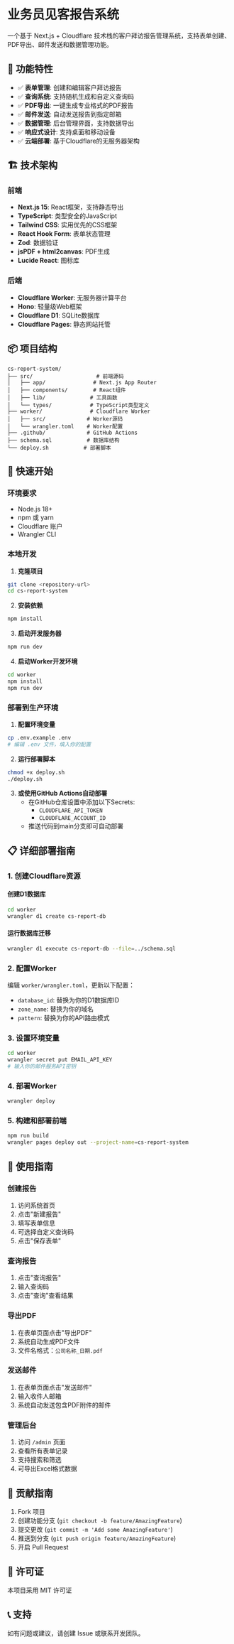 # 业务员见客报告系统

一个基于 Next.js + Cloudflare 技术栈的客户拜访报告管理系统，支持表单创建、PDF导出、邮件发送和数据管理功能。

## 🌟 功能特性

- ✅ **表单管理**: 创建和编辑客户拜访报告
- ✅ **查询系统**: 支持随机生成和自定义查询码
- ✅ **PDF导出**: 一键生成专业格式的PDF报告
- ✅ **邮件发送**: 自动发送报告到指定邮箱
- ✅ **数据管理**: 后台管理界面，支持数据导出
- ✅ **响应式设计**: 支持桌面和移动设备
- ✅ **云端部署**: 基于Cloudflare的无服务器架构

## 🏗️ 技术架构

### 前端
- **Next.js 15**: React框架，支持静态导出
- **TypeScript**: 类型安全的JavaScript
- **Tailwind CSS**: 实用优先的CSS框架
- **React Hook Form**: 表单状态管理
- **Zod**: 数据验证
- **jsPDF + html2canvas**: PDF生成
- **Lucide React**: 图标库

### 后端
- **Cloudflare Worker**: 无服务器计算平台
- **Hono**: 轻量级Web框架
- **Cloudflare D1**: SQLite数据库
- **Cloudflare Pages**: 静态网站托管

## 📦 项目结构

```
cs-report-system/
├── src/                    # 前端源码
│   ├── app/               # Next.js App Router
│   ├── components/        # React组件
│   ├── lib/              # 工具函数
│   └── types/            # TypeScript类型定义
├── worker/               # Cloudflare Worker
│   ├── src/             # Worker源码
│   └── wrangler.toml    # Worker配置
├── .github/             # GitHub Actions
├── schema.sql           # 数据库结构
└── deploy.sh           # 部署脚本
```

## 🚀 快速开始

### 环境要求

- Node.js 18+
- npm 或 yarn
- Cloudflare 账户
- Wrangler CLI

### 本地开发

1. **克隆项目**
```bash
git clone <repository-url>
cd cs-report-system
```

2. **安装依赖**
```bash
npm install
```

3. **启动开发服务器**
```bash
npm run dev
```

4. **启动Worker开发环境**
```bash
cd worker
npm install
npm run dev
```

### 部署到生产环境

1. **配置环境变量**
```bash
cp .env.example .env
# 编辑 .env 文件，填入你的配置
```

2. **运行部署脚本**
```bash
chmod +x deploy.sh
./deploy.sh
```

3. **或使用GitHub Actions自动部署**
   - 在GitHub仓库设置中添加以下Secrets:
     - `CLOUDFLARE_API_TOKEN`
     - `CLOUDFLARE_ACCOUNT_ID`
   - 推送代码到main分支即可自动部署

## 📋 详细部署指南

### 1. 创建Cloudflare资源

#### 创建D1数据库
```bash
cd worker
wrangler d1 create cs-report-db
```

#### 运行数据库迁移
```bash
wrangler d1 execute cs-report-db --file=../schema.sql
```

### 2. 配置Worker

编辑 `worker/wrangler.toml`，更新以下配置：
- `database_id`: 替换为你的D1数据库ID
- `zone_name`: 替换为你的域名
- `pattern`: 替换为你的API路由模式

### 3. 设置环境变量

```bash
cd worker
wrangler secret put EMAIL_API_KEY
# 输入你的邮件服务API密钥
```

### 4. 部署Worker

```bash
wrangler deploy
```

### 5. 构建和部署前端

```bash
npm run build
wrangler pages deploy out --project-name=cs-report-system
```

## 🎯 使用指南

### 创建报告
1. 访问系统首页
2. 点击"新建报告"
3. 填写表单信息
4. 可选择自定义查询码
5. 点击"保存表单"

### 查询报告
1. 点击"查询报告"
2. 输入查询码
3. 点击"查询"查看结果

### 导出PDF
1. 在表单页面点击"导出PDF"
2. 系统自动生成PDF文件
3. 文件名格式：`公司名称_日期.pdf`

### 发送邮件
1. 在表单页面点击"发送邮件"
2. 输入收件人邮箱
3. 系统自动发送包含PDF附件的邮件

### 管理后台
1. 访问 `/admin` 页面
2. 查看所有表单记录
3. 支持搜索和筛选
4. 可导出Excel格式数据

## 🤝 贡献指南

1. Fork 项目
2. 创建功能分支 (`git checkout -b feature/AmazingFeature`)
3. 提交更改 (`git commit -m 'Add some AmazingFeature'`)
4. 推送到分支 (`git push origin feature/AmazingFeature`)
5. 开启 Pull Request

## 📄 许可证

本项目采用 MIT 许可证

## 📞 支持

如有问题或建议，请创建 Issue 或联系开发团队。
